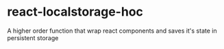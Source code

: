 # react-localstorage-hoc
A higher order function that wrap react components and saves it's state in persistent storage
